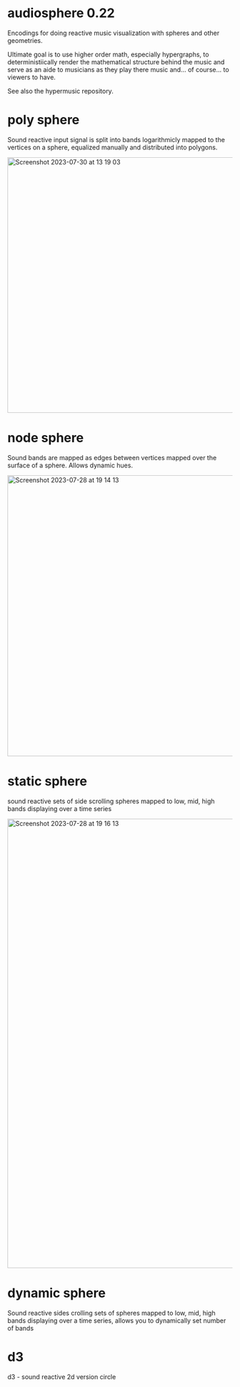 # audiosphere 0.22 

Encodings for doing reactive music visualization with spheres and other geometries. 

Ultimate goal is to use higher order math, especially hypergraphs, to deterministiically render the mathematical structure behind the music and serve as an aide to musicians as they play there music and... of course... to viewers to have. 

See also the hypermusic repository. 

# poly sphere

Sound reactive input signal is split into bands logarithmicly mapped to the vertices on a sphere, equalized manually and distributed into polygons. 

<img width="572" alt="Screenshot 2023-07-30 at 13 19 03" src="https://github.com/fractastical/audiosphere/assets/589191/9f220bc4-c54e-4fd6-91ad-3f52ca5c14e2">


# node sphere

Sound bands are mapped as edges between vertices mapped over the surface of a sphere. Allows dynamic hues.  

<img width="629" alt="Screenshot 2023-07-28 at 19 14 13" src="https://github.com/fractastical/audiosphere/assets/589191/54ac91ad-b845-4b31-aa3f-e79eb21f186d">


# static sphere

sound reactive sets of side scrolling spheres mapped to low, mid, high bands displaying over a time series

<img width="1006" alt="Screenshot 2023-07-28 at 19 16 13" src="https://github.com/fractastical/audiosphere/assets/589191/d147a44c-f533-49b1-944f-c31ad5c26613">


# dynamic sphere

Sound reactive sides crolling sets of spheres mapped to low, mid, high bands displaying over a time series, allows you to dynamically set number of bands


# d3

d3 - sound reactive 2d version circle
